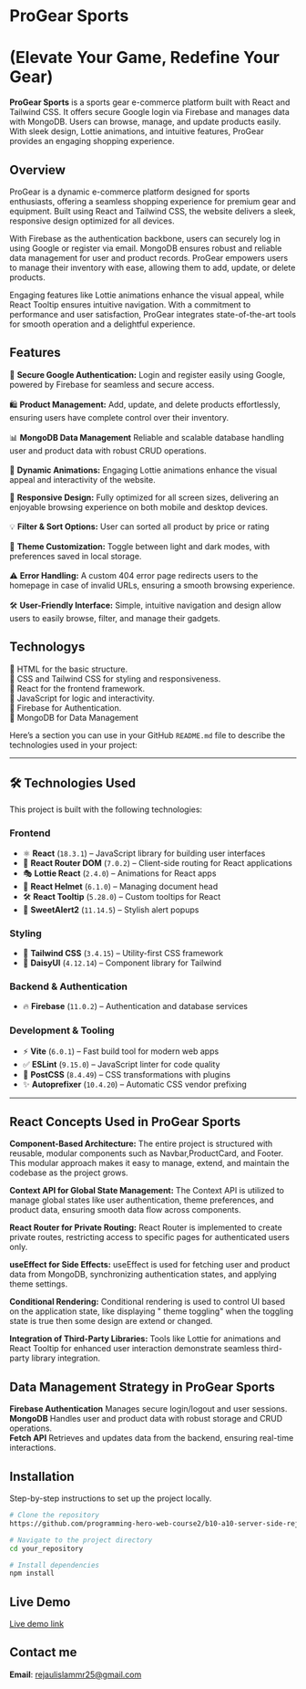 
# **ProGear Sports** 

# (Elevate Your Game, Redefine Your Gear)

**ProGear Sports** is a sports gear e-commerce platform built with React and Tailwind CSS. It offers secure Google login via Firebase and manages data with MongoDB. Users can browse, manage, and update products easily. With sleek design, Lottie animations, and intuitive features, ProGear provides an engaging shopping experience.

## Overview

ProGear is a dynamic e-commerce platform designed for sports enthusiasts, offering a seamless shopping experience for premium gear and equipment. Built using React and Tailwind CSS, the website delivers a sleek, responsive design optimized for all devices. <br> 

With Firebase as the authentication backbone, users can securely log in using Google or register via email. MongoDB ensures robust and reliable data management for user and product records. ProGear empowers users to manage their inventory with ease, allowing them to add, update, or delete products. <br>
 
Engaging features like Lottie animations enhance the visual appeal, while React Tooltip ensures intuitive navigation. With a commitment to performance and user satisfaction, ProGear integrates state-of-the-art tools for smooth operation and a delightful experience.<br>

## Features

🔐 **Secure Google Authentication:** Login and register easily using Google, powered by Firebase for seamless and secure access.<br>  
🛍️ **Product Management:** Add, update, and delete products effortlessly, ensuring users have complete control over their inventory.<br>  
📊 **MongoDB Data Management** Reliable and scalable database handling user and product data with robust CRUD operations.<br>  
🎨 **Dynamic Animations:** Engaging Lottie animations enhance the visual appeal and interactivity of the website. <br>

📱 **Responsive Design:** Fully optimized for all screen sizes, delivering an enjoyable browsing experience on both mobile and desktop devices.<br>   
💡 **Filter & Sort Options:** User can sorted all product by price or rating<br>  
🔄 **Theme Customization:** Toggle between light and dark modes, with preferences saved in local storage.<br>  
⚠️ **Error Handling:** A custom 404 error page redirects users to the homepage in case of invalid URLs, ensuring a smooth browsing experience.<br>  
🛠️ **User-Friendly Interface:** Simple, intuitive navigation and design allow users to easily browse, filter, and manage their gadgets.<br>


## Technologys
🔵 HTML for the basic structure. <br>
🔵 CSS and Tailwind CSS for styling and responsiveness. <br>
🔵 React for the frontend framework. <br>
🔵 JavaScript for logic and interactivity. <br>
🔵 Firebase for Authentication. <br>
🔵 MongoDB for Data Management <br>

Here’s a section you can use in your GitHub `README.md` file to describe the technologies used in your project:  

---

## 🛠️ Technologies Used  

This project is built with the following technologies:  

### **Frontend**  
- ⚛️ **React** (`18.3.1`) – JavaScript library for building user interfaces  
- 🔄 **React Router DOM** (`7.0.2`) – Client-side routing for React applications  
- 🎭 **Lottie React** (`2.4.0`) – Animations for React apps  
- 🎩 **React Helmet** (`6.1.0`) – Managing document head  
- 🛠️ **React Tooltip** (`5.28.0`) – Custom tooltips for React  
- 🍬 **SweetAlert2** (`11.14.5`) – Stylish alert popups  

### **Styling**  
- 🎨 **Tailwind CSS** (`3.4.15`) – Utility-first CSS framework  
- 🌼 **DaisyUI** (`4.12.14`) – Component library for Tailwind  

### **Backend & Authentication**  
- 🔥 **Firebase** (`11.0.2`) – Authentication and database services  

### **Development & Tooling**  
- ⚡ **Vite** (`6.0.1`) – Fast build tool for modern web apps  
- ✅ **ESLint** (`9.15.0`) – JavaScript linter for code quality  
- 🎨 **PostCSS** (`8.4.49`) – CSS transformations with plugins  
- ✨ **Autoprefixer** (`10.4.20`) – Automatic CSS vendor prefixing  

---


## React Concepts Used in ProGear Sports

**Component-Based Architecture:** The entire project is structured with reusable, modular components such as Navbar,ProductCard, and Footer. This modular approach makes it easy to manage, extend, and maintain the codebase as the project grows.<br>

**Context API for Global State Management:** The Context API is utilized to manage global states like user authentication, theme preferences, and product data, ensuring smooth data flow across components.<br>

**React Router for Private Routing:** React Router is implemented to create private routes, restricting access to specific pages for authenticated users only.<br>

**useEffect for Side Effects:** useEffect is used for fetching user and product data from MongoDB, synchronizing authentication states, and applying theme settings.<br>

**Conditional Rendering:** Conditional rendering is used to control UI based on the application state, like displaying " theme toggling" when the toggling state is true then some design are extend or changed.<br>

**Integration of Third-Party Libraries:** Tools like Lottie for animations and React Tooltip for enhanced user interaction demonstrate seamless third-party library integration.<br>


## Data Management Strategy in ProGear Sports

**Firebase Authentication** Manages secure login/logout and user sessions.<br>
**MongoDB**  Handles user and product data with robust storage and CRUD operations.<br>
**Fetch API**  Retrieves and updates data from the backend, ensuring real-time interactions.<br>

## Installation

Step-by-step instructions to set up the project locally.

```bash
# Clone the repository
https://github.com/programming-hero-web-course2/b10-a10-server-side-rejaul48.git

# Navigate to the project directory
cd your_repository

# Install dependencies
npm install

```
## Live Demo
[Live demo link](https://progearsports-48.web.app/)


## Contact me
**Email**: [rejaulislammr25@gmail.com](mailto:rejaulislammr25@gmail.com)



